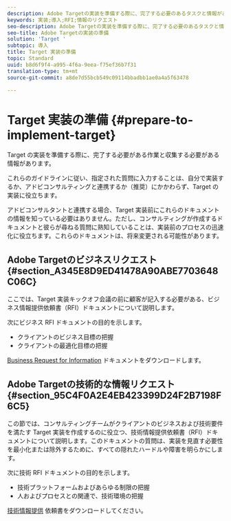 ```yaml
---
description: Adobe Targetの実装を準備する際に、完了する必要のあるタスクと情報があります。
keywords: 実装;導入;RFI;情報のリクエスト
seo-description: Adobe Targetの実装を準備する際に、完了する必要のあるタスクと情報があります。
seo-title: Adobe Targetの実装の準備
solution: 'Target '
subtopic: 導入
title: Target 実装の準備
topic: Standard
uuid: b8d6f9f4-a995-4f6a-9eea-f75ef36b7f31
translation-type: tm+mt
source-git-commit: a8de7d55bcb549c09114bbadbb1ae0a4a5f63478

---
```



# Target 実装の準備 {#prepare-to-implement-target}

Target の実装を準備する際に、完了する必要がある作業と収集する必要がある情報があります。

これらのガイドラインに従い、指定された質問に入力することは、自分で実装するか、アドビコンサルティングと連携するか（推奨）にかかわらず、Target の実装に役立ちます。

アドビコンサルタントと連携する場合、Target 実装前にこれらのドキュメントの情報を知っている必要はありません。ただし、コンサルティングが作成するドキュメントと彼らが尋ねる質問に熟知していることは、実装前のプロセスの迅速化に役立ちます。これらのドキュメントは、将来変更される可能性があります。

## Adobe Targetのビジネスリクエスト {#section_A345E8D9ED41478A90ABE7703648C06C}

ここでは、Target 実装キックオフ会議の前に顧客が記入する必要がある、ビジネス情報提供依頼書（RFI）ドキュメントについて説明します。

次にビジネス RFI ドキュメントの目的を示します。

* クライアントのビジネス目標の把握
* クライアントの最適化目標の把握

[Business Request for Information](/help/assets/business-rfi.docx) ドキュメントをダウンロードします。

## Adobe Targetの技術的な情報リクエスト {#section_95C4F0A2E4EB423399D24F2B7198F6C5}

この節では、コンサルティングチームがクライアントのビジネスおよび技術要件を満たす Target 実装を作成するのに役立つ、技術情報提供依頼書（RFI）ドキュメントについて説明します。このドキュメントの質問は、実装を見直す必要性を最小化または除外するために、すべての隠れたハードルや障害を明らかにします。

次に技術 RFI ドキュメントの目的を示します。

* 技術プラットフォームおよびあらゆる制限の把握
* 人およびプロセスとの関連で、技術環境の把握

[技術情報提供](/help/assets/technical-rfi.docx) 依頼書をダウンロードしてください。
